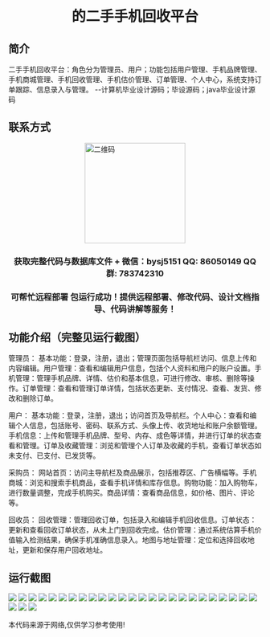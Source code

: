<p><h1 align="center">的二手手机回收平台</h1></p>

## 简介
二手手机回收平台：角色分为管理员、用户；功能包括用户管理、手机品牌管理、手机商城管理、手机回收管理、手机估价管理、订单管理、个人中心，系统支持订单跟踪、信息录入与管理。    --计算机毕业设计源码；毕设源码；java毕业设计源码


## 联系方式
<img src="https://bs-1329754181.cos.ap-shanghai.myqcloud.com/wx.jpg" alt="二维码" style="display: block; margin: 0 auto;" width="200px">
<p><h3 align="center">获取完整代码与数据库文件 + 微信：bysj5151 QQ: 86050149 QQ群: 783742310</h3></p>
<p><h3 align="center">可帮忙远程部署 包运行成功！提供远程部署、修改代码、设计文档指导、代码讲解等服务！</h3></p>

## 功能介绍（完整见运行截图）
管理员： 基本功能：登录，注册，退出；管理页面包括导航栏访问、信息上传和内容编辑。用户管理：查看和编辑用户信息，包括个人资料和用户的账户设置。手机管理：管理手机品牌、详情、估价和基本信息，可进行修改、审核、删除等操作。订单管理：查看和管理订单详情，包括状态更新、支付情况、查看、发货、修改和删除订单。

用户： 基本功能：登录，注册，退出；访问首页及导航栏。个人中心：查看和编辑个人信息，包括账号、密码、联系方式、头像上传、收货地址和账户余额管理。手机信息：上传和管理手机品牌、型号、内存、成色等详情，并进行订单的状态查看和管理。订单及收藏管理：浏览和管理个人订单及收藏的手机，查看订单状态如未支付、已支付、已发货等。

采购员： 网站首页：访问主导航栏及商品展示，包括推荐区、广告横幅等。手机商城：浏览和搜索手机商品，查看手机详情和库存信息。购物功能：加入购物车，进行数量调整，完成手机购买。商品详情：查看商品信息，如价格、图片、评论等。

回收员： 回收管理：管理回收订单，包括录入和编辑手机回收信息。订单状态：更新和查看回收订单状态，从未上门到回收完成。估价管理：通过系统估算手机价值输入检测结果，确保手机准确信息录入。地图与地址管理：定位和选择回收地址，更新和保存用户回收地址。


## 运行截图
![](https://bs-1329754181.cos.ap-shanghai.myqcloud.com/ssm/UsedPhoneRecyclingPlatform/img/001.jpg)
![](https://bs-1329754181.cos.ap-shanghai.myqcloud.com/ssm/UsedPhoneRecyclingPlatform/img/002.jpg)
![](https://bs-1329754181.cos.ap-shanghai.myqcloud.com/ssm/UsedPhoneRecyclingPlatform/img/003.jpg)
![](https://bs-1329754181.cos.ap-shanghai.myqcloud.com/ssm/UsedPhoneRecyclingPlatform/img/004.jpg)
![](https://bs-1329754181.cos.ap-shanghai.myqcloud.com/ssm/UsedPhoneRecyclingPlatform/img/005.jpg)
![](https://bs-1329754181.cos.ap-shanghai.myqcloud.com/ssm/UsedPhoneRecyclingPlatform/img/006.jpg)
![](https://bs-1329754181.cos.ap-shanghai.myqcloud.com/ssm/UsedPhoneRecyclingPlatform/img/007.jpg)
![](https://bs-1329754181.cos.ap-shanghai.myqcloud.com/ssm/UsedPhoneRecyclingPlatform/img/008.jpg)
![](https://bs-1329754181.cos.ap-shanghai.myqcloud.com/ssm/UsedPhoneRecyclingPlatform/img/009.jpg)
![](https://bs-1329754181.cos.ap-shanghai.myqcloud.com/ssm/UsedPhoneRecyclingPlatform/img/010.jpg)
![](https://bs-1329754181.cos.ap-shanghai.myqcloud.com/ssm/UsedPhoneRecyclingPlatform/img/011.jpg)
![](https://bs-1329754181.cos.ap-shanghai.myqcloud.com/ssm/UsedPhoneRecyclingPlatform/img/012.jpg)
![](https://bs-1329754181.cos.ap-shanghai.myqcloud.com/ssm/UsedPhoneRecyclingPlatform/img/013.jpg)
![](https://bs-1329754181.cos.ap-shanghai.myqcloud.com/ssm/UsedPhoneRecyclingPlatform/img/014.jpg)
![](https://bs-1329754181.cos.ap-shanghai.myqcloud.com/ssm/UsedPhoneRecyclingPlatform/img/015.jpg)
![](https://bs-1329754181.cos.ap-shanghai.myqcloud.com/ssm/UsedPhoneRecyclingPlatform/img/016.jpg)
![](https://bs-1329754181.cos.ap-shanghai.myqcloud.com/ssm/UsedPhoneRecyclingPlatform/img/017.jpg)
![](https://bs-1329754181.cos.ap-shanghai.myqcloud.com/ssm/UsedPhoneRecyclingPlatform/img/018.jpg)
![](https://bs-1329754181.cos.ap-shanghai.myqcloud.com/ssm/UsedPhoneRecyclingPlatform/img/019.jpg)
![](https://bs-1329754181.cos.ap-shanghai.myqcloud.com/ssm/UsedPhoneRecyclingPlatform/img/020.jpg)
![](https://bs-1329754181.cos.ap-shanghai.myqcloud.com/ssm/UsedPhoneRecyclingPlatform/img/021.jpg)
![](https://bs-1329754181.cos.ap-shanghai.myqcloud.com/ssm/UsedPhoneRecyclingPlatform/img/022.jpg)
![](https://bs-1329754181.cos.ap-shanghai.myqcloud.com/ssm/UsedPhoneRecyclingPlatform/img/023.jpg)
![](https://bs-1329754181.cos.ap-shanghai.myqcloud.com/ssm/UsedPhoneRecyclingPlatform/img/024.jpg)
![](https://bs-1329754181.cos.ap-shanghai.myqcloud.com/ssm/UsedPhoneRecyclingPlatform/img/025.jpg)
![](https://bs-1329754181.cos.ap-shanghai.myqcloud.com/ssm/UsedPhoneRecyclingPlatform/img/026.jpg)
![](https://bs-1329754181.cos.ap-shanghai.myqcloud.com/ssm/UsedPhoneRecyclingPlatform/img/027.jpg)
![](https://bs-1329754181.cos.ap-shanghai.myqcloud.com/ssm/UsedPhoneRecyclingPlatform/img/028.jpg)

<p>本代码来源于网络,仅供学习参考使用!</p>
